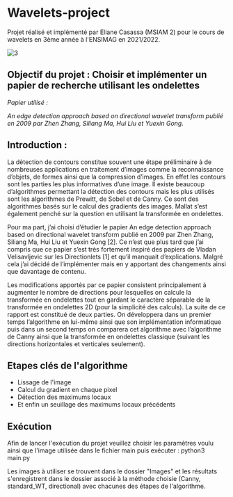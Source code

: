 # Wavelets-project
 
Projet réalisé et implémenté par Eliane Casassa (MSIAM 2) pour le cours de wavelets en 3ème année à l'ENSIMAG en 2021/2022.



![3](https://github.com/ElianeCasassa/Wavelets-project/assets/105204079/10999484-1e74-4621-b4e8-324ccffa33e9)

## Objectif du projet : Choisir et implémenter un papier de recherche utilisant les ondelettes

*Papier utilisé :*

*An edge detection approach based on directional wavelet transform publié en 2009 par Zhen Zhang, Siliang Ma, Hui Liu et Yuexin Gong.*

## Introduction : 
La détection de contours constitue souvent une étape préliminaire à de nombreuses applications en traitement d’images comme la reconnaissance d’objets, de formes ainsi que la compression d’images. En effet les contours sont les parties les plus informatives d’une image. Il existe beaucoup d’algorithmes permettant la détection des contours mais les plus utilisés sont les algorithmes de Prewitt, de Sobel et de Canny. Ce sont des algorithmes basés sur le calcul des gradients des images. Mallat s’est également penché sur la question en utilisant la transformée en ondelettes.

Pour ma part, j’ai choisi d’étudier le papier An edge detection approach based on directional wavelet transform publié en 2009 par Zhen Zhang, Siliang Ma, Hui Liu et Yuexin Gong [2]. Ce n’est que plus tard que j’ai compris que ce papier s’est très fortement inspiré des papiers de Vladan Velisavljevic sur les Directionlets [1] et qu’il manquait d’explications. Malgré cela j’ai décidé de l’implémenter mais en y apportant des changements ainsi que davantage de contenu.

Les modifications apportés par ce papier consistent principalement à augmenter le nombre de directions pour lesquelles on calcule la transformée en ondelettes tout en gardant le caractère séparable de la transformée en ondelettes 2D (pour la simplicité des calculs). La suite de ce rapport est constitué de deux parties. On développera dans un premier temps l’algorithme en lui-même ainsi que son implémentation informatique puis dans un second temps on comparera cet algorithme avec l’algorithme de Canny ainsi que la transformée en ondelettes classique (suivant les directions horizontales et verticales seulement).


## Etapes clés de l'algorithme

- Lissage de l'image
- Calcul du gradient en chaque pixel
- Détection des maximums locaux
- Et enfin un seuillage des maximums locaux précédents



## Exécution

Afin de lancer l'exécution du projet veuillez choisir les paramètres voulu ainsi que l'image utilisée dans le fichier main puis exécuter :
                          python3 main.py

Les images à utiliser se trouvent dans le dossier "Images" et les résultats s'enregistrent dans le dossier associé à la méthode choisie (Canny, standard_WT, directional) avec chacunes des étapes de l'algorithme.

